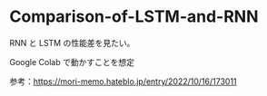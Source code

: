 # Comparison-of-LSTM-and-RNN

RNN と LSTM の性能差を見たい。

Google Colab で動かすことを想定

参考：https://mori-memo.hateblo.jp/entry/2022/10/16/173011
